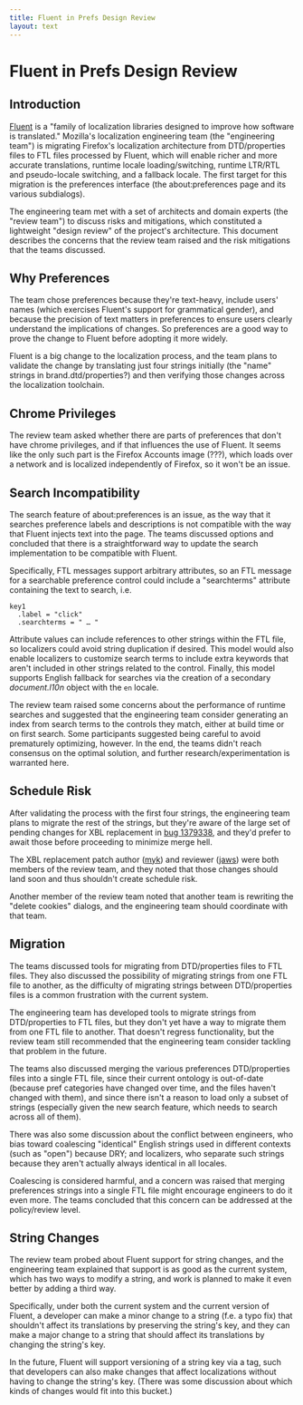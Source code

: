 ```yaml
---
title: Fluent in Prefs Design Review
layout: text
---
```


# Fluent in Prefs Design Review

## Introduction

[Fluent](http://projectfluent.org/) is a "family of localization libraries designed to improve how software is translated." Mozilla's localization engineering team (the "engineering team") is migrating Firefox's localization architecture from DTD/properties files to FTL files processed by Fluent, which will enable richer and more accurate translations, runtime locale loading/switching, runtime LTR/RTL and pseudo-locale switching, and a fallback locale. The first target for this migration is the preferences interface (the about:preferences page and its various subdialogs).

The engineering team met with a set of architects and domain experts (the "review team") to discuss risks and mitigations, which constituted a lightweight "design review" of the project's architecture. This document describes the concerns that the review team raised and the risk mitigations that the teams discussed.

## Why Preferences

The team chose preferences because they're text-heavy, include users' names (which exercises Fluent's support for grammatical gender), and because the precision of text matters in preferences to ensure users clearly understand the implications of changes. So preferences are a good way to prove the change to Fluent before adopting it more widely.

Fluent is a big change to the localization process, and the team plans to validate the change by translating just four strings initially (the "name" strings in brand.dtd/properties?) and then verifying those changes across the localization toolchain.

## Chrome Privileges

The review team asked whether there are parts of preferences that don't have chrome privileges, and if that influences the use of Fluent. It seems like the only such part is the Firefox Accounts image (???), which loads over a network and is localized independently of Firefox, so it won't be an issue.

## Search Incompatibility

The search feature of about:preferences is an issue, as the way that it searches preference labels and descriptions is not compatible with the way that Fluent injects text into the page.  The teams discussed options and concluded that there is a straightforward way to update the search implementation to be compatible with Fluent.

Specifically, FTL messages support arbitrary attributes, so an FTL message for a searchable preference control could include a "searchterms" attribute containing the text to search, i.e.

```
key1
  .label = "click"
  .searchterms = " … "
```

Attribute values can include references to other strings within the FTL file, so localizers could avoid string duplication if desired.  This model would also enable localizers to customize search terms to include extra keywords that aren't included in other strings related to the control.  Finally, this model supports English fallback for searches via the creation of a secondary *document.l10n* object with the `en` locale.

The review team raised some concerns about the performance of runtime searches and suggested that the engineering team consider generating an index from search terms to the controls they match, either at build time or on first search.  Some participants suggested being careful to avoid prematurely optimizing, however. In the end, the teams didn't reach consensus on the optimal solution, and further research/experimentation is warranted here.

## Schedule Risk

After validating the process with the first four strings, the engineering team plans to migrate the rest of the strings, but they're aware of the large set of pending changes for XBL replacement in [bug 1379338](https://bugzilla.mozilla.org/show_bug.cgi?id=1379338), and they'd prefer to await those before proceeding to minimize merge hell.

The XBL replacement patch author ([myk](https://mozillians.org/en-US/u/myk/)) and reviewer ([jaws](https://mozillians.org/en-US/u/jaws/)) were both members of the review team, and they noted that those changes should land soon and thus shouldn't create schedule risk.

Another member of the review team noted that another team is rewriting the "delete cookies" dialogs, and the engineering team should coordinate with that team.

## Migration

The teams discussed tools for migrating from DTD/properties files to FTL files. They also discussed the possibility of migrating strings from one FTL file to another, as the difficulty of migrating strings between DTD/properties files is a common frustration with the current system.

The engineering team has developed tools to migrate strings from DTD/properties to FTL files, but they don't yet have a way to migrate them from one FTL file to another. That doesn't regress functionality, but the review team still recommended that the engineering team consider tackling that problem in the future.

The teams also discussed merging the various preferences DTD/properties files into a single FTL file, since their current ontology is out-of-date (because pref categories have changed over time, and the files haven't changed with them), and since there isn't a reason to load only a subset of strings (especially given the new search feature, which needs to search across all of them).

There was also some discussion about the conflict between engineers, who bias toward coalescing "identical" English strings used in different contexts (such as "open") because DRY; and localizers, who separate such strings because they aren't actually always identical in all locales.

Coalescing is considered harmful, and a concern was raised that merging preferences strings into a single FTL file might encourage engineers to do it even more. The teams concluded that this concern can be addressed at the policy/review level.

## String Changes

The review team probed about Fluent support for string changes, and the engineering team explained that support is as good as the current system, which has two ways to modify a string, and work is planned to make it even better by adding a third way.

Specifically, under both the current system and the current version of Fluent, a developer can make a minor change to a string (f.e. a typo fix) that shouldn't affect its translations by preserving the string's key, and they can make a major change to a string that should affect its translations by changing the string's key.

In the future, Fluent will support versioning of a string key via a tag, such that developers can also make changes that affect localizations without having to change the string's key. (There was some discussion about which kinds of changes would fit into this bucket.)
